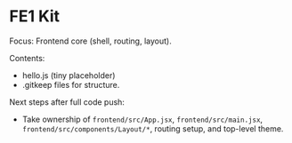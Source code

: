 # FE1 Kit

Focus: Frontend core (shell, routing, layout).

Contents:
- hello.js (tiny placeholder)
- .gitkeep files for structure.

Next steps after full code push:
- Take ownership of `frontend/src/App.jsx`, `frontend/src/main.jsx`, `frontend/src/components/Layout/*`, routing setup, and top-level theme.
